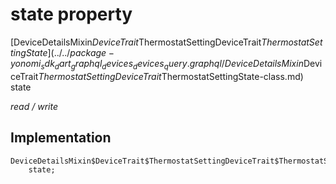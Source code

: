 


# state property






[DeviceDetailsMixin$DeviceTrait$ThermostatSettingDeviceTrait$ThermostatSettingState](../../package-yonomi_sdk_dart_graphql_devices_devices_query.graphql/DeviceDetailsMixin$DeviceTrait$ThermostatSettingDeviceTrait$ThermostatSettingState-class.md) state
  
_read / write_






## Implementation

```dart
DeviceDetailsMixin$DeviceTrait$ThermostatSettingDeviceTrait$ThermostatSettingState
    state;


```







